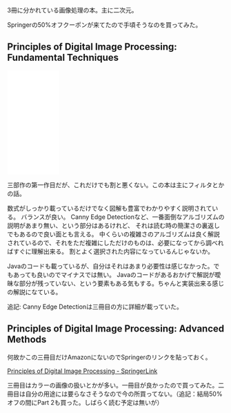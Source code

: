 3冊に分かれている画像処理の本。主に二次元。

Springerの50%オフクーポンが来てたので手頃そうなのを買ってみた。

## Principles of Digital Image Processing: Fundamental Techniques

<iframe sandbox="allow-popups allow-scripts allow-modals allow-forms allow-same-origin" style="width:120px;height:240px;" marginwidth="0" marginheight="0" scrolling="no" frameborder="0" src="//rcm-fe.amazon-adsystem.com/e/cm?lt1=_blank&bc1=000000&IS2=1&bg1=FFFFFF&fc1=000000&lc1=0000FF&t=karino203-22&language=ja_JP&o=9&p=8&l=as4&m=amazon&f=ifr&ref=as_ss_li_til&asins=B00DZ0OC4C&linkId=7947dc04d97861595a7db1889cbe25be"></iframe>


三部作の第一作目だが、これだけでも割と悪くない。この本は主にフィルタとかの話。

数式がしっかり載っているだけでなく図解も豊富でわかりやすく説明されている。
バランスが良い。
Canny Edge Detectionなど、一番面倒なアルゴリズムの説明があまり無い、という部分はあるけれど、
それは読む時の簡潔さの裏返しでもあるので良い面とも言える。
中くらいの複雑さのアルゴリズムは良く解説されているので、それをただ複雑にしただけのものは、必要になってから調べればすぐに理解出来る。
割とよく選択された内容になっているんじゃないか。

Javaのコードも載っているが、自分はそれはあまり必要性は感じなかった。でもあっても良いのでマイナスでは無い。
Javaのコードがあるおかげで解説が曖昧な部分が残っていない、という要素もある気もする。ちゃんと実装出来る感じの解説になている。

追記: Canny Edge Detectionは三冊目の方に詳細が載っていた。

## Principles of Digital Image Processing: Advanced Methods

何故かこの三冊目だけAmazonにないのでSpringerのリンクを貼っておく。

[Principles of Digital Image Processing - SpringerLink](https://link.springer.com/book/10.1007/978-1-84882-919-0)

三冊目はカラーの画像の扱いとかが多い。一冊目が良かったので買ってみた。二冊目は自分の用途には要らなさそうなので今の所買ってない。（追記：結局50%オフの間にPart 2も買った。しばらく読む予定は無いが）